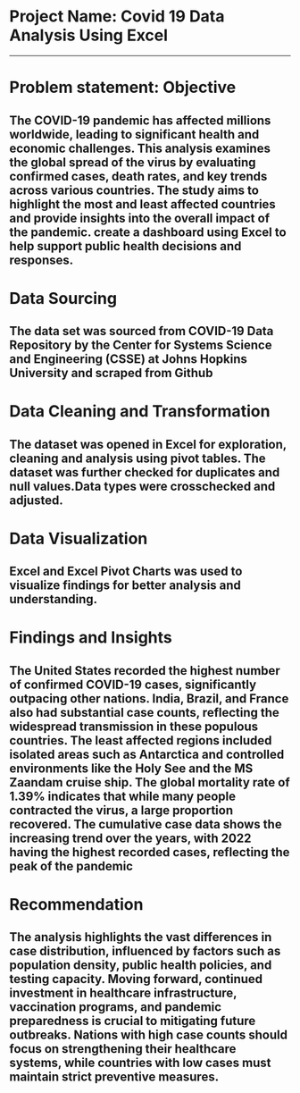 # Project Name: Covid 19 Data Analysis Using Excel

----
# Problem statement: Objective
The COVID-19 pandemic has affected millions worldwide, leading to significant health and economic challenges. This analysis examines the global spread of the virus by evaluating confirmed cases, death rates, and key trends across various countries. The study aims to highlight the most and least affected countries and provide insights into the overall impact of the pandemic. create a dashboard using Excel to help support public health decisions and responses.
----
# Data Sourcing
The data set was sourced from COVID-19 Data Repository by the Center for Systems Science and Engineering (CSSE) at Johns Hopkins University and scraped from Github
----
# Data Cleaning and Transformation
The dataset was opened in Excel for exploration, cleaning and analysis using pivot tables. The dataset was further checked for duplicates and null values.Data types were crosschecked and adjusted.
----
# Data Visualization
Excel and Excel Pivot Charts was used to visualize findings for better analysis and understanding.
----
# Findings and Insights
The United States recorded the highest number of confirmed COVID-19 cases, significantly outpacing other nations.
India, Brazil, and France also had substantial case counts, reflecting the widespread transmission in these populous countries.
The least affected regions included isolated areas such as Antarctica and controlled environments like the Holy See and the MS Zaandam cruise ship.
The global mortality rate of 1.39% indicates that while many people contracted the virus, a large proportion recovered.
The cumulative case data shows the increasing trend over the years, with 2022 having the highest recorded cases, reflecting the peak of the pandemic
----
# Recommendation
The analysis highlights the vast differences in case distribution, influenced by factors such as population density, public health policies, and testing capacity. Moving forward, continued investment in healthcare infrastructure, vaccination programs, and pandemic preparedness is crucial to mitigating future outbreaks. Nations with high case counts should focus on strengthening their healthcare systems, while countries with low cases must maintain strict preventive measures.
----
